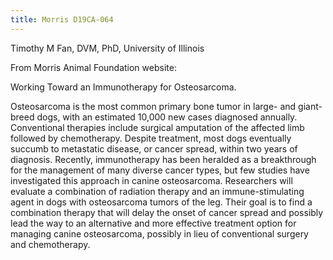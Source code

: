 ```yaml
---
title: Morris D19CA-064
---
```

Timothy M Fan, DVM, PhD, University of Illinois

From Morris Animal Foundation website:

Working Toward an Immunotherapy for Osteosarcoma.



Osteosarcoma is the most common primary bone tumor in large- and giant-breed dogs, with an estimated 10,000 new cases diagnosed annually. Conventional therapies include surgical amputation of the affected limb followed by chemotherapy. Despite treatment, most dogs eventually succumb to metastatic disease, or cancer spread, within two years of diagnosis. Recently, immunotherapy has been heralded as a breakthrough for the management of many diverse cancer types, but few studies have investigated this approach in canine osteosarcoma. Researchers will evaluate a combination of radiation therapy and an immune-stimulating agent in dogs with osteosarcoma tumors of the leg. Their goal is to find a combination therapy that will delay the onset of cancer spread and possibly lead the way to an alternative and more effective treatment option for managing canine osteosarcoma, possibly in lieu of conventional surgery and chemotherapy.﻿
